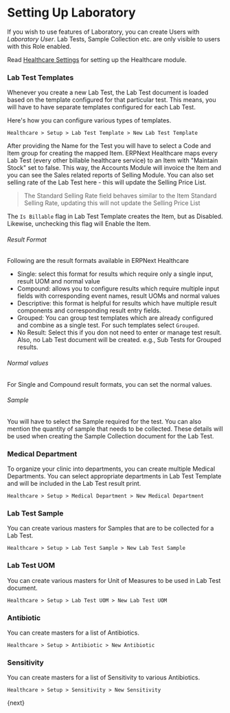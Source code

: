 <!-- add-breadcrumbs -->
# Setting Up Laboratory

If you wish to use features of Laboratory, you can create Users with _Laboratory User_. Lab Tests, Sample Collection etc. are only visible to users with this Role enabled.

Read [Healthcare Settings](/docs/v13/user/manual/en/healthcare/healthcare_settings) for setting up the Healthcare module.

### Lab Test Templates
Whenever you create a new Lab Test, the Lab Test document is loaded based on the template configured for that particular test. This means, you will have to have separate templates configured for each Lab Test.

Here's how you can configure various types of templates.

`Healthcare > Setup > Lab Test Template > New Lab Test Template`

After providing the Name for the Test you will have to select a Code and Item group for creating the mapped Item. ERPNext Healthcare maps every Lab Test (every other billable healthcare service) to an Item with "Maintain Stock" set to false. This way, the Accounts Module will invoice the Item and you can see the Sales related reports of Selling Module. You can also set selling rate of the Lab Test here - this will update the Selling Price List.

> The Standard Selling Rate field behaves similar to the Item Standard Selling Rate, updating this will not update the Selling Price List

The `Is Billable` flag in Lab Test Template creates the Item, but as Disabled. Likewise, unchecking this flag will Enable the Item.

###### Result Format
Following are the result formats available in ERPNext Healthcare

* Single: select this format for results which require only a single input, result UOM and normal value
* Compound: allows you to configure results which require multiple input fields with corresponding event names, result UOMs and normal values
* Descriptive: this format is helpful for results which have multiple result components and corresponding result entry fields.
* Grouped: You can group test templates which are already configured and combine as a single test. For such templates select `Grouped`.
* No Result: Select this if you don not need to enter or manage test result. Also, no Lab Test document will be created. e.g., Sub Tests for Grouped results.

###### Normal values
For Single and Compound result formats, you can set the normal values.

###### Sample
You will have to select the Sample required for the test. You can also mention the quantity of sample that needs to be collected. These details will be used when creating the Sample Collection document for the Lab Test.

### Medical Department
To organize your clinic into departments, you can create multiple Medical Departments. You can select appropriate departments in Lab Test Template and will be included in the Lab Test result print.

`Healthcare > Setup > Medical Department > New Medical Department`

### Lab Test Sample
You can create various masters for Samples that are to be collected for a Lab Test.

`Healthcare > Setup > Lab Test Sample > New Lab Test Sample`

### Lab Test UOM
You can create various masters for Unit of Measures to be used in Lab Test document.

`Healthcare > Setup > Lab Test UOM > New Lab Test UOM`

### Antibiotic
You can create masters for a list of Antibiotics.

`Healthcare > Setup > Antibiotic > New Antibiotic`

### Sensitivity
You can create masters for a list of Sensitivity to various Antibiotics.

`Healthcare > Setup > Sensitivity > New Sensitivity`

{next}
